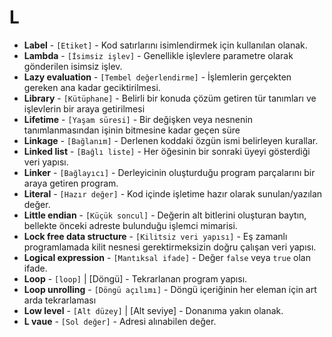 # **L**

* **Label** - `[Etiket]` - Kod satırlarını isimlendirmek için kullanılan olanak.
* **Lambda** - `[İsimsiz işlev]` - Genellikle işlevlere parametre olarak gönderilen isimsiz işlev.
* **Lazy evaluation** - `[Tembel değerlendirme]` - İşlemlerin gerçekten gereken ana kadar geciktirilmesi.
* **Library** - `[Kütüphane]` - Belirli bir konuda çözüm getiren tür tanımları ve işlevlerin bir araya getirilmesi
* **Lifetime** - `[Yaşam süresi]` - Bir değişken veya nesnenin tanımlanmasından işinin bitmesine kadar geçen süre
* **Linkage** - `[Bağlanım]` - Derlenen koddaki özgün ismi belirleyen kurallar.
* **Linked list** - `[Bağlı liste]` - Her öğesinin bir sonraki üyeyi gösterdiği veri yapısı.
* **Linker** - `[Bağlayıcı]` - Derleyicinin oluşturduğu program parçalarını bir araya getiren program.
* **Literal** - `[Hazır değer]` - Kod içinde işletime hazır olarak sunulan/yazılan değer.
* **Little endian** - `[Küçük soncul]` - Değerin alt bitlerini oluşturan baytın, bellekte önceki adreste bulunduğu işlemci mimarisi.
* **Lock free data structure** - `[Kilitsiz veri yapısı]` - Eş zamanlı programlamada kilit nesnesi gerektirmeksizin doğru çalışan veri yapısı.
* **Logical expression** - `[Mantıksal ifade]` - Değer `false` veya `true` olan ifade.
* **Loop** - `[loop]` | [Döngü] - Tekrarlanan program yapısı.
* **Loop unrolling** - `[Döngü açılımı]` - Döngü içeriğinin her eleman için art arda tekrarlaması
* **Low level** - `[Alt düzey]` | [Alt seviye] - Donanıma yakın olanak.
* **L vaue** - `[Sol değer]` - Adresi alınabilen değer.
